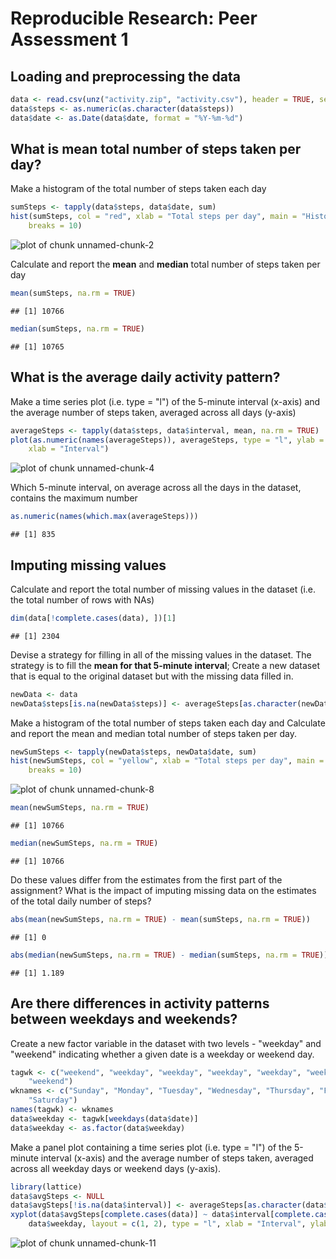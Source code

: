 # Reproducible Research: Peer Assessment 1


## Loading and preprocessing the data

```r
data <- read.csv(unz("activity.zip", "activity.csv"), header = TRUE, sep = ",")
data$steps <- as.numeric(as.character(data$steps))
data$date <- as.Date(data$date, format = "%Y-%m-%d")
```


## What is mean total number of steps taken per day?
Make a histogram of the total number of steps taken each day


```r
sumSteps <- tapply(data$steps, data$date, sum)
hist(sumSteps, col = "red", xlab = "Total steps per day", main = "Histogram of total steps per day", 
    breaks = 10)
```

![plot of chunk unnamed-chunk-2](figure/unnamed-chunk-2.png) 


Calculate and report the **mean** and **median** total number of steps taken per day


```r
mean(sumSteps, na.rm = TRUE)
```

```
## [1] 10766
```

```r
median(sumSteps, na.rm = TRUE)
```

```
## [1] 10765
```


## What is the average daily activity pattern?
Make a time series plot (i.e. type = "l") of the 5-minute interval (x-axis) and the average number of steps taken, averaged across all days (y-axis)


```r
averageSteps <- tapply(data$steps, data$interval, mean, na.rm = TRUE)
plot(as.numeric(names(averageSteps)), averageSteps, type = "l", ylab = "Average Steps", 
    xlab = "Interval")
```

![plot of chunk unnamed-chunk-4](figure/unnamed-chunk-4.png) 


Which 5-minute interval, on average across all the days in the dataset, contains the maximum number 


```r
as.numeric(names(which.max(averageSteps)))
```

```
## [1] 835
```


## Imputing missing values
Calculate and report the total number of missing values in the dataset (i.e. the total number of rows with NAs)


```r
dim(data[!complete.cases(data), ])[1]
```

```
## [1] 2304
```


Devise a strategy for filling in all of the missing values in the dataset. The strategy is to fill the **mean for that 5-minute interval**; Create a new dataset that is equal to the original dataset but with the missing data filled in.

```r
newData <- data
newData$steps[is.na(newData$steps)] <- averageSteps[as.character(newData$interval[is.na(newData$steps)])]
```


Make a histogram of the total number of steps taken each day and Calculate and report the mean and median total number of steps taken per day.

```r
newSumSteps <- tapply(newData$steps, newData$date, sum)
hist(newSumSteps, col = "yellow", xlab = "Total steps per day", main = "Histogram of total steps per day after filling in missing values", 
    breaks = 10)
```

![plot of chunk unnamed-chunk-8](figure/unnamed-chunk-8.png) 

```r
mean(newSumSteps, na.rm = TRUE)
```

```
## [1] 10766
```

```r
median(newSumSteps, na.rm = TRUE)
```

```
## [1] 10766
```


Do these values differ from the estimates from the first part of the assignment? What is the impact of imputing missing data on the estimates of the total daily number of steps?

```r
abs(mean(newSumSteps, na.rm = TRUE) - mean(sumSteps, na.rm = TRUE))
```

```
## [1] 0
```

```r
abs(median(newSumSteps, na.rm = TRUE) - median(sumSteps, na.rm = TRUE))
```

```
## [1] 1.189
```



## Are there differences in activity patterns between weekdays and weekends?
Create a new factor variable in the dataset with two levels - "weekday" and "weekend" indicating whether a given date is a weekday or weekend day.



```r
tagwk <- c("weekend", "weekday", "weekday", "weekday", "weekday", "weekday", 
    "weekend")
wknames <- c("Sunday", "Monday", "Tuesday", "Wednesday", "Thursday", "Friday", 
    "Saturday")
names(tagwk) <- wknames
data$weekday <- tagwk[weekdays(data$date)]
data$weekday <- as.factor(data$weekday)
```


Make a panel plot containing a time series plot (i.e. type = "l") of the 5-minute interval (x-axis) and the average number of steps taken, averaged across all weekday days or weekend days (y-axis).


```r
library(lattice)
data$avgSteps <- NULL
data$avgSteps[!is.na(data$interval)] <- averageSteps[as.character(data$interval[!is.na(data$interval)])]
xyplot(data$avgSteps[complete.cases(data)] ~ data$interval[complete.cases(data)] | 
    data$weekday, layout = c(1, 2), type = "l", xlab = "Interval", ylab = "Average steps")
```

![plot of chunk unnamed-chunk-11](figure/unnamed-chunk-11.png) 


